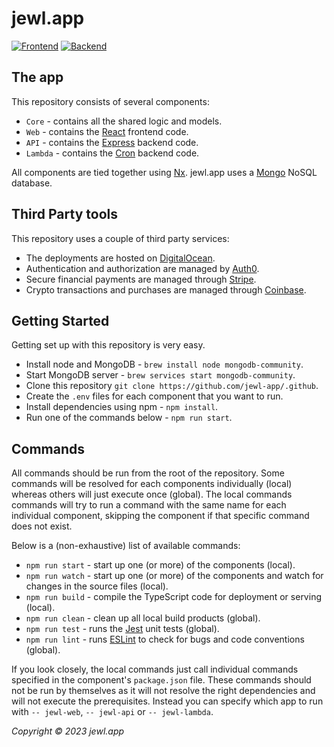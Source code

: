 # jewl.app
[![Frontend](https://img.shields.io/website?down_color=red&down_message=down&label=frontend&logo=react&logoColor=white&up_color=green&up_message=up&url=https%3A%2F%2Fjewl.app)](https://jewl.app/)
[![Backend](https://img.shields.io/website?down_color=red&down_message=down&label=backend&logo=express&logoColor=white&up_color=green&up_message=up&url=https%3A%2F%2Fjewl.app%2Fapi)](https://jewl.app/api/)

## The app

This repository consists of several components:
* `Core` - contains all the shared logic and models.
* `Web` - contains the [React](https://reactjs.org) frontend code.
* `API` - contains the [Express](https://expressjs.com) backend code.
* `Lambda` - contains the [Cron](https://github.com/node-cron/node-cron) backend code.

All components are tied together using [Nx](https://nx.dev). jewl.app uses a [Mongo](https://www.mongodb.com) NoSQL database.

## Third Party tools

This repository uses a couple of third party services:
* The deployments are hosted on [DigitalOcean](https://digitalocean.com).
* Authentication and authorization are managed by [Auth0](https://auth0.com).
* Secure financial payments are managed through [Stripe](https://stripe.com).
* Crypto transactions and purchases are managed through [Coinbase](https://coinbase.com).

## Getting Started

Getting set up with this repository is very easy.
* Install node and MongoDB - `brew install node mongodb-community`.
* Start MongoDB server - `brew services start mongodb-community`.
* Clone this repository `git clone https://github.com/jewl-app/.github`.
* Create the `.env` files for each component that you want to run.
* Install dependencies using npm - `npm install`.
* Run one of the commands below - `npm run start`.

## Commands

All commands should be run from the root of the repository. Some commands will be resolved for each components individually (local) whereas others will just execute once (global). The local commands commands will try to run a command with the same name for each individual component, skipping the component if that specific command does not exist.

Below is a (non-exhaustive) list of available commands:
* `npm run start` - start up one (or more) of the components (local).
* `npm run watch` - start up one (or more) of the components and watch for changes in the source files (local).
* `npm run build` - compile the TypeScript code for deployment or serving (local).
* `npm run clean` - clean up all local build products (global).
* `npm run test` - runs the [Jest](https://jestjs.io) unit tests (global).
* `npm run lint` - runs [ESLint](https://eslint.org) to check for bugs and code conventions (global).

If you look closely, the local commands just call individual commands specified in the component's `package.json` file. These commands should not be run by themselves as it will not resolve the right dependencies and will not execute the prerequisites. Instead you can specify which app to run with `-- jewl-web`, `-- jewl-api` or `-- jewl-lambda`.

*Copyright © 2023 jewl.app*
